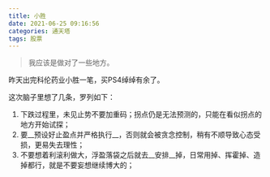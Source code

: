 ```yaml
---
title: 小胜
date: 2021-06-25 09:16:56
categories: 通天塔
tags: 股票
---
```


> 我应该是做对了一些地方。

昨天出完科伦药业小胜一笔，买PS4绰绰有余了。
<!-- more -->
这次脑子里想了几条，罗列如下：

1. 下跌过程里，未见止势不要加重码；拐点仍是无法预测的，只能在看似拐点的地方开始试探；
2. 要__预设好止盈点并严格执行__，否则就会被贪念控制，稍有不顺导致心态受损，更易失去理性；
3. 不要想着利滚利做大，浮盈落袋之后就去__安排__掉，日常用掉、挥霍掉、造掉都行，就是不要妄想继续博大的；
